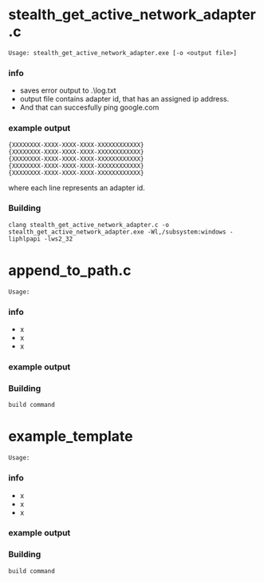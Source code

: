 # stealth_get_active_network_adapter.c
	Usage: stealth_get_active_network_adapter.exe [-o <output file>]

### info
- saves error output to .\log.txt  
- output file contains adapter id, that has an assigned ip address.  
- And that can succesfully ping google.com

### example output
	{XXXXXXXX-XXXX-XXXX-XXXX-XXXXXXXXXXXX}
	{XXXXXXXX-XXXX-XXXX-XXXX-XXXXXXXXXXXX}
	{XXXXXXXX-XXXX-XXXX-XXXX-XXXXXXXXXXXX}
	{XXXXXXXX-XXXX-XXXX-XXXX-XXXXXXXXXXXX}
	{XXXXXXXX-XXXX-XXXX-XXXX-XXXXXXXXXXXX}

where each line represents an adapter id.

### Building
```
clang stealth_get_active_network_adapter.c -o stealth_get_active_network_adapter.exe -Wl,/subsystem:windows -liphlpapi -lws2_32
```
  
# append_to_path.c
	Usage: 

### info
- x
- x
- x

### example output


### Building

```
build command
```

# example_template
	Usage: 

### info
- x
- x
- x

### example output


### Building

```
build command
```